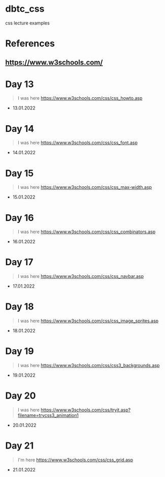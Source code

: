 # dbtc_css
css lecture examples

# References
## https://www.w3schools.com/

# Day 13 
> I was here https://www.w3schools.com/css/css_howto.asp
- 13.01.2022

# Day 14
> I was here https://www.w3schools.com/css/css_font.asp
- 14.01.2022

# Day 15
> I was here https://www.w3schools.com/css/css_max-width.asp
- 15.01.2022

# Day 16
> I was here https://www.w3schools.com/css/css_combinators.asp
- 16.01.2022 

# Day 17
> I was here https://www.w3schools.com/css/css_navbar.asp
- 17.01.2022

# Day 18
> I was here https://www.w3schools.com/css/css_image_sprites.asp
- 18.01.2022

# Day 19
> I was here https://www.w3schools.com/css/css3_backgrounds.asp 
- 19.01.2022

# Day 20
> I was here https://www.w3schools.com/css/tryit.asp?filename=trycss3_animation1
- 20.01.2022

# Day 21
> I'm here https://www.w3schools.com/css/css_grid.asp
- 21.01.2022